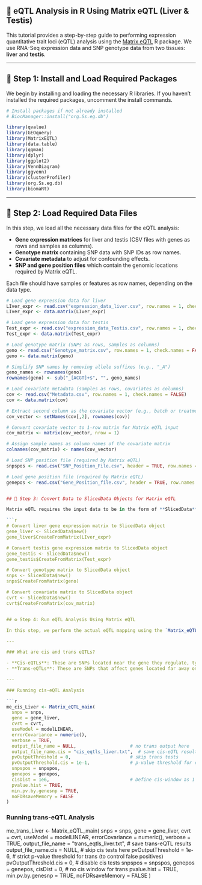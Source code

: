 ## 🧬 eQTL Analysis in R Using Matrix eQTL (Liver & Testis)

This tutorial provides a step-by-step guide to performing expression quantitative trait loci (eQTL) analysis using the [Matrix eQTL](https://www.ncbi.nlm.nih.gov/pmc/articles/PMC3339296/) R package. We use RNA-Seq expression data and SNP genotype data from two tissues: **liver** and **testis**.

---

## 🔧 Step 1: Install and Load Required Packages

We begin by installing and loading the necessary R libraries. If you haven’t installed the required packages, uncomment the install commands.

```r
# Install packages if not already installed
# BiocManager::install("org.Ss.eg.db")

library(qvalue)
library(GEOquery)
library(MatrixEQTL)
library(data.table)
library(qqman)
library(dplyr)
library(ggplot2)
library(VennDiagram)
library(ggvenn)
library(clusterProfiler)
library(org.Ss.eg.db)
library(biomaRt)
```

---

## 📂 Step 2: Load Required Data Files

In this step, we load all the necessary data files for the eQTL analysis:

- **Gene expression matrices** for liver and testis (CSV files with genes as rows and samples as columns).
- **Genotype matrix** containing SNP data with SNP IDs as row names.
- **Covariate metadata** to adjust for confounding effects.
- **SNP and gene position files** which contain the genomic locations required by Matrix eQTL.

Each file should have samples or features as row names, depending on the data type.

```r
# Load gene expression data for liver
LIver_expr <- read.csv("expression_data_liver.csv", row.names = 1, check.names = FALSE)
LIver_expr <- data.matrix(LIver_expr)

# Load gene expression data for testis
Test_expr <- read.csv("expression_data_Testis.csv", row.names = 1, check.names = FALSE)
Test_expr <- data.matrix(Test_expr)

# Load genotype matrix (SNPs as rows, samples as columns)
geno <- read.csv("Genotype_matrix.csv", row.names = 1, check.names = FALSE)
geno <- data.matrix(geno)

# Simplify SNP names by removing allele suffixes (e.g., "_A")
geno_names <- rownames(geno)
rownames(geno) <- sub("_[ACGT]+$", "", geno_names)

# Load covariate metadata (samples as rows, covariates as columns)
cov <- read.csv("Metadata.csv", row.names = 1, check.names = FALSE)
cov <- data.matrix(cov)

# Extract second column as the covariate vector (e.g., batch or treatment)
cov_vector <- setNames(cov[,2], rownames(cov))

# Convert covariate vector to 1-row matrix for Matrix eQTL input
cov_matrix <- matrix(cov_vector, nrow = 1)

# Assign sample names as column names of the covariate matrix
colnames(cov_matrix) <- names(cov_vector)

# Load SNP position file (required by Matrix eQTL)
snpspos <- read.csv("SNP_Position_File.csv", header = TRUE, row.names = 1)

# Load gene position file (required by Matrix eQTL)
genepos <- read.csv("Gene_Position_file.csv", header = TRUE, row.names = 1)


## 🔄 Step 3: Convert Data to SlicedData Objects for Matrix eQTL

Matrix eQTL requires the input data to be in the form of **SlicedData** objects. This step converts your loaded expression, genotype, and covariate matrices into these objects.

```r
# Convert liver gene expression matrix to SlicedData object
gene_liver <- SlicedData$new()
gene_liver$CreateFromMatrix(LIver_expr)

# Convert testis gene expression matrix to SlicedData object
gene_testis <- SlicedData$new()
gene_testis$CreateFromMatrix(Test_expr)

# Convert genotype matrix to SlicedData object
snps <- SlicedData$new()
snps$CreateFromMatrix(geno)

# Convert covariate matrix to SlicedData object
cvrt <- SlicedData$new()
cvrt$CreateFromMatrix(cov_matrix)


## ⚙️ Step 4: Run eQTL Analysis Using Matrix eQTL

In this step, we perform the actual eQTL mapping using the `Matrix_eQTL_main()` function. This function tests associations between SNP genotypes and gene expression levels, adjusting for covariates.

---

### What are cis and trans eQTLs?

- **Cis-eQTLs**: These are SNPs located near the gene they regulate, typically within 1 megabase (1 million base pairs) upstream or downstream. Cis-eQTLs often have direct regulatory effects on gene expression.
- **Trans-eQTLs**: These are SNPs that affect genes located far away on the genome, possibly on different chromosomes. Trans-eQTLs reflect distal regulatory relationships and are usually harder to detect due to weaker effect sizes and more multiple testing burden.

---

### Running cis-eQTL Analysis

```r
me_cis_Liver <- Matrix_eQTL_main(
  snps = snps,
  gene = gene_liver,
  cvrt = cvrt,
  useModel = modelLINEAR,
  errorCovariance = numeric(),
  verbose = TRUE,
  output_file_name = NULL,                    # no trans output here
  output_file_name.cis = "cis_eqtls_liver.txt",  # save cis-eQTL results
  pvOutputThreshold = 0,                      # skip trans tests
  pvOutputThreshold.cis = 1e-1,               # p-value threshold for cis (lenient for exploratory)
  snpspos = snpspos,
  genepos = genepos,
  cisDist = 1e6,                              # Define cis-window as 1 megabase
  pvalue.hist = TRUE,
  min.pv.by.genesnp = TRUE,
  noFDRsaveMemory = FALSE
)
```
### Running trans-eQTL Analysis

me_trans_Liver <- Matrix_eQTL_main(
  snps = snps,
  gene = gene_liver,
  cvrt = cvrt,
  useModel = modelLINEAR,
  errorCovariance = numeric(),
  verbose = TRUE,
  output_file_name = "trans_eqtls_liver.txt",  # save trans-eQTL results
  output_file_name.cis = NULL,                 # skip cis tests here
  pvOutputThreshold = 1e-6,                    # strict p-value threshold for trans (to control false positives)
  pvOutputThreshold.cis = 0,                   # disable cis tests
  snpspos = snpspos,
  genepos = genepos,
  cisDist = 0,                                 # no cis window for trans
  pvalue.hist = TRUE,
  min.pv.by.genesnp = TRUE,
  noFDRsaveMemory = FALSE
)



